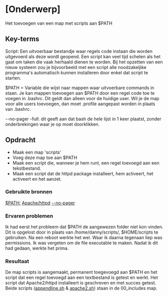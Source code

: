# [Onderwerp]
Het toevoegen van een map met scripts aan $PATH

## Key-terms
Script: Een uitvoerbaar bestandje waar regels code instaan die worden uitgevoerd als deze wordt geopend. Een script kan veel tijd schelen als het gaat om taken die vaak herhaald dienen te worden. Bij het opzetten van een nieuw systeem zou je bijvoorbeeld met een script alle noodzakeljike programma's automatisch kunnen installeren door enkel dat script te starten.

$PATH = Variable die wijst naar mappen waar uitvoerbare commands in staan. Je kan mappen toevoegen aan $PATH door een regel code toe te voegen in .bashrc. Dit geldt dan alleen voor de huidige user. Wil je de map voor alle users toevoegen, dan moet .profile aangepast worden in plaats van .bashrc.

--no-pager -full: dit geeft aan dat bash de hele lijst in 1 keer plaatst, zonder onderbrekingen waar je op moet doorklikken.

## Opdracht
- Maak een map 'scripts'
- Voeg deze map toe aan $PATH
- Maak een script die, wanneer je hem runt, een regel toevoegd aan een tekstbestand.
- Maak een script dat de httpd package installeert, hem activeert, het activeert en het aanzet.

### Gebruikte bronnen
[$PATH:](https://phoenixnap.com/kb/linux-add-to-path)
[Apache/httpd](https://www.javatpoint.com/install-httpd-ubuntu)
[--no-pager](https://askubuntu.com/questions/747156/how-to-avoid-horizontal-scrolling-in-systemctl-status/747158#747158)

### Ervaren problemen
Ik had eerst het probleem dat $PATH de aangewezen folder niet kon vinden. Dit is opgelost door in plaats van /home/danny/scripts/, $HOME/scripts te gebruiken. Na een reboot werkte het wel.
Waar ik daarna tegenaan liep was permissions. Ik was vergeten om de file executable te maken. Nadat ik dit had gedaan, werkte het prima.

### Resultaat
De map scripts is aangemaakt, permanent toegevoegd aan $PATH en het script dat een regel toevoegd aan een textbestand is getest en werkt.
Het script dat Apache2/httpd installeert is geschreven en met succes getest.
Beide scripts ([appendline.sh](/00_includes/appendline.sh) & [apache2.sh](/00_includes/apache2.sh)) staan in de 00_includes map.
